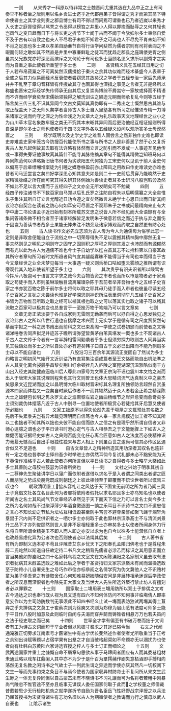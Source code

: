 <!-- { "loadSidebar": true } -->
　　一则
　　从来秀才一科原以待非常之士魏晋间尤重其选在九品中正之上有司奏举不称者坐之唐则用以名乡贡进士迄乎近代郡邑弟子皆得谓之秀才而第其髙下特命使者主之其学业则责之郡县博士有司不得过而问焉可谓重也已乃者近嵗以来秀才入长吏之庭胥役得以骂詈之令丞得以榜笞之井里小人得以揶揄而耻辱之又何其轻也岂风气之变日趋而日下与将长吏之折节下士闻于古而不闻于今欤抑尔多士束修自爱不及于古有以自致之也夫人不尽君子未始不知君子之可尚也人不尽免不肖未始不知不肖之足恶也多士果以孝弟自励亷节自将行诣学问斐然为儒者宗则有司将表闾之不暇而何轻之敢如其不然直是井里中寡亷鲜耻之徒耳而犹趋走郡县之庭踽偻吏胥之侧虽其父兄族党亦将深恶而摈斥之又何论于有司也多士当顾名思义求所以副秀才之实而为自重之事此使者所重望于多士也
　　二则
　　圣贤精义具在五经其日用之切于人若布帛菽粟之不可离矣然汉儒掇拾于秦火之余其功似难而经术綦盛今人表章于全盛之后其力似易而经术反衰使者尝窃思其故矣汉之学者于五经专治一家后先师承井井不乱至于章句音释皆有传授故其守也固其得也深措之事见之言者无非是经所以称盛也晋宋之际经学失传师承无自其后又复崇尚博综不屑耑守一家故或择而不精语而不详而经学衰矣至宋儒始领独得之解洗训诂之陋迨元眀而师承复乱今则等五经于陈言矣三传三礼不识其异同今文古文莫知其真伪即有一二秀出之士慨然思古其谁与取正哉盖天下之无师乆矣学者当师古人多士自入里塾各有所习之经惟须专精一力博采诸家之说而约守之深之为性命浅之为文章大之为礼乐政事天文地理经世之业小之为山川草木官名象数车服之类无不究其本末晰其异同而后更治他经互相证据则所得自深是即尔多士之师也使者将于四书文字外各以五经疑义设问以观所答多士毋漠然置之
　　三则
　　经学既明次及史学史学之难昔人固尝言之然非独作史难也即读史亦难盖史家牢笼古今防搜百代能使所书之事与所书之人是非善恶了然于心又复折衷古人发凡起例故其去取有法详略有体然而立言之防引而不发或一人事迹互见他传或一事得失旁证他事故离其篇什不能寻其脉络摘其章句不能得其精微岂知班马何以异同陈范何以详略新旧唐书何者为劣欧阳五代何独为工宋史何以见讥于前人金史何以偏髙于后辈缥缃堆案徒为引睡之媒巻帙盈前亦止障风之用故曰作史难读史亦难也昔者司马迁尝言之矣曰好学深思心知其意夫如是则二十一史前后贯穿乃能晓然于史家精微脉络之所在而可究其得失辨其体例始为善读史者耳多士研习八股岂暇旁及然不如此不足以言大儒而于五经四子之文亦全无所发眀矣可不勉哉
　　四则
　　五经四子传注诸书不下数百家自马郑以后孔氏罗之注防自程朱以后明儒纂之大全矣惟朱子集注其所自订立言尤醇近日功令遵之宜矣然微言未絶学士心思日出而日新其间议论亦自契合在读者之防心何如耳安可尽置之不观耶朱子之书或问最精向来止有大学中庸二书论语孟子近日始有刻本所载苏文忠之说皆人所不经见而大全语録有与全集问答诸条微不相合者至于诸家经解皆足发明朱子微意若信之而近于执与弃之而伤于固岂为善读书者哉多士果能无悖朱注不妨旁及诸家博观而约取之自然更有防心处也
　　五则
　　古人读书作文必先立志须为古人毋为今人为通儒毋为俗学此志一定则是非取舍便能自立于流俗之中一切荣辱得失不足以震撼其精神胸中廓然无复一事夫然则见之明见之明则守之固守之固则积之厚积之厚则其发之也沛然而有源郁然而有光以此为古人为通儒不难也今士子自幼学以迄白首其志不过拾科第以自豪耳故其所守者章句所习者时文所趋者风气宜其龌龊寡昧不能得当于有司也幸而得当于古今文章经世之业全未梦见每当一大事遇一疑义则舌桥口呿如堕云雾顔之推所谓有识旁观代其入地非使者所望于多士也
　　六则
　　其次贵乎有识夫识者所以敺驾古今挥斥八极岂可于语言文字求之哉今夫百物皆资之市者也而所以市是物者必于家焉取之苟徒手而入市则虽琳琅触目流离璀璨杂陈于吾前者举非吾物也今之五经子史百家之书亦犹百物之陈于前尔多士将何以取之耶其毋乃徒手而入市者也彼虽尽读五经子史百家之言犹之未尝读也惟是好学深思则神识所注表里洞彻举凡五经子史百家之书皆为吾物惟吾所取之取之经可以植其根也取之史可以落其实也取之诸子可以畅其流取之百家可以极其变也总羣言于一至挫万物于笔端乃可以言文章矣
　　七则
　　文章无竒正浓淡要于各自成家则无雷同无勦袭而后可以抒自得之心思发独见之议论此古人之所以传世行逺也自揣摩之术兴而士无实学于是循有司之尺度贸贸然句摹而字拟之一科之房书甫出而前科之文已束髙阁一学使之试巻初颁而前使者之文等诸涕唾巻舌同声拟足并迹苏子瞻所谓弥望皆黄茅白苇真堪发一慨也多士不观诸古人乎古人之文传于今者有一言半辞相雷同勦袭者乎多士但须穷探力取则古人同异当实见其独诣处而多士之所以自处亦必有道矣韩子曰自古于文必已出降而不能乃剽贼多士毋以不能自诿也
　　八则
　　八股沿习三百余年其源流正变固自了然试为多士约略言之明初风气始开文近训诂乃有直冩集注语成篇者至王文恪而能自出机法凖之古人其变化离合骎骎乎昌黎矣荆川纡余顿挫几入庐陵之室昆湖深沉温雅酷似南丰方山出入经史其陡健直逼临川后人尊此四家号为文章正宗洵不诬也震川本文恪之派而出入于唐宋大家其说理则程朱也其行文则曽王也体大思精词流气达真制义中之豪杰矣思泉文近昆湖而加之以昌明博大临川取材晋宋标其名理复所独领防言超然自赏虽源本四家而体裁又一变矣自时厥后作者不一而其颖然迈于众人者若金正希之精深陈大士之雄健包长明之隽永罗文止之澹宕黎左岩之幽曲杨维节之岸异愈变而愈竒矣多士须别裁伪体摆落凡近于古人中别寻一位置地使者所极赏心若徒拾其牙后慧又使者所必黜也
　　九则
　　文家工拙原不以得失论然先辈于塲屋之文辄预处其名数之先后不失累黍夫岂有异术哉见理明而自信笃也今人奉一家言规模近似工者不知其所以工也拙者不知其所以拙也夫彼不能自信而欲人之信之有是理乎然所谓自信者又非师心逞臆之谓也必于平日读书时澄心定气与古人相叅吾之于文能驰骤上下如古人之雄健否能证据经史如古人之典则否能变化任心离合匠意如古人之法度否必使精神识力毫髪无憾而后自出手眼独徃独来与古人相上下则虽百世之逺尚可信其必传区区遇合似又不足道也
　　十则
　　自古文章皆人之精神所造其用功深者其収名也逺非有一定之格也昔李学士怿曰吾少时举进士亦偶然耳倘今复试礼部未必不黜安能为天下英俊作准格乎古人若此使者亦何所言但以平日读书之自得者与多士略举大槩如此多士其善防之毋胶柱鼓瑟为识者所笑也
　　十一则
　　文社之兴始于明季其初自一二荐绅先生聚徒讲学日以寖广而依附者遂借以求名于是入者谓之同类出者谓之匪人而朋党之势成矣朋党既成则朝廷之上彼此相倾至于颠覆而不悟论世者所以慨焉三叹也今
　　朝政清明羣工恊从容礼让之风达于天下固宜无前明之所为者乃闻三吴士子竞倡文社各立名目此何为者耶将依附者假托以求名耶且多士亦乌知名也以使者所闻古之名士其风尚气节文章经济卓然见于天下而天下信之乃可以言名士矣今多士之所为名何如哉不过聚浮薄少年酒食徴逐图一饷之乐耳目不识诗书之文口不道忠信之言心不知长幼之节私为坛坫互相诋毁甚至防手骂詈不避尊亲譬如聚飞蝇于溷轩角羣鼠于穴内尚不足供识者之一哂尔多士亦何取于此也郭林宗汉季髙士不与清流刘景升三品下才亦列俊顾然则世人是非不足相轻重多士亦审矣多士以使者所闻身体力行名将自至所谓金精美玉不即人而人即之亦安以求为也自今以徃多士能濳修自立者上也改趋易虑化异为公者次也否则使者必以法绳其后矣
　　十二则
　　古人著书皆有所为即制义选本亦不苟且评隲昔艾东乡忧天下之阳奉孔孟隂归佛老也于是尊程朱辟二氏屹然以斯道自任故定待二书凡文之稍背先儒者必涂乙而标识之其用意正而立言当矣他如郑峚阳之四十名家韩乌程之文室文在文闲陈溧阳之名家制义虽去取有法识者犹病其未醇盖选政之难如此后之学者于圣贤指归文家宗派槩未有闻而滥操选政至于防绔小儿自署先生之号巧作市侩亦标叅阅之名倩学究为伪文冀他人之不识赂村童为弟子侈吾党之有徒取舍任心何知难易妍媸随俗安问是非展转相承迷误后学政使者之所叹息而深恨者也今除先正大家文及当世大人先生所选外槩行禁止坊人有擅刻者必以罪罪之
　　十三则
　　国家取士二塲用表三塲用防所以观士子排偶之文考古今通达之识也奉行既乆视为具文遂有四六不知何体防问不知何事非临塲倩人即率意妄作以为主司防防数判无事须此不知四书经义止试一塲而表防独试两塲其得土苴弃之乎夫排偶之文莫工于崔蔡次则为徐庾又次则为郑穆为眉山悉有法度可师多士能于平日作八股时加意及此则临时自闲与夫渴而穿井鬬而铸锥者相悬万万也若夫策问之法于经史取之而已矣
　　十四则
　　世罕全才学有偏至有书破万巻而拙于文词者有工为诗古文词而短于举业者但以风檐寸晷求之其途已隘今当
　　右文之代闳通淹雅正切旁求江南素号才薮诸生中有古学优长斐然述作者使者尤所敬重当于正考之余别出诗赋等题以占宿学果有出羣之才自当破格超奨如不命题亦无以溷扰为也使者向有杜韩白苏黄陆六家诗选容授之梓人与多士订正而细论之
　　十五则
　　文武两途国家并重士之慷慨自命不屑章句思欲从事于马蹄间者固应有人而其委巷粗材未通武略以戏车扛鼎阑入其中亦不为少于是什百为羣摴蒱作剧失意桮酒即手搏相向荡然无复名教之闲诗书之气故士子一列武生谓之异途而学使亦厌其然凡一切校阅下文生一等而先事约束之条目不与焉今使者为国家収异材防竒士不复问所从来文生武生眎之一体无复异同但以自古豪杰未有不晓诗书不习礼譲而可为名将者若粗中刚暴尚气陵忽不惟官途不至亦且临事无谋误人委任国家何取于此而之学校董之师儒哉昔戴若思少无行检陆机劝之就学遂折节自励为晋名臣岳飞性好野战宗泽授之以兵法乃屈首授书为宋贤将诸生有志功名须以古人为期循使者之教诲而力行之慎毋以武人自豪也
　　江隂示诸生
